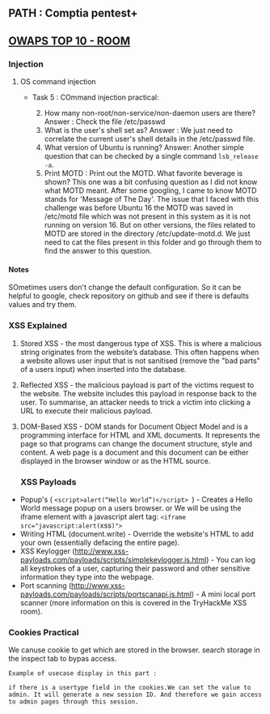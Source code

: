 ## PATH : Comptia pentest+

## [OWAPS TOP 10 - ROOM](https://tryhackme.com/room/owasptop10)

### Injection
1.  OS command injection
    * Task 5 : COmmand injection practical: 

         2. How many non-root/non-service/non-daemon users are there?
            Answer : Check the file /etc/passwd
        4. What is the user's shell set as?
            Answer : We just need to correlate the current user's shell details in the /etc/passwd file.
        5. What version of Ubuntu is running?
            Answer: Another simple question that can be checked by a single command `lsb_release -a`.
        6. Print MOTD :
        Print out the MOTD. What favorite beverage is shown?
        This one was a bit confusing question as I did not know what MOTD meant. After some googling, I came to know MOTD stands for 'Message of The Day'. The issue that I faced with this challenge was before Ubuntu 16 the MOTD was saved in /etc/motd file which was not present in this system as it is not running on version 16. But on other versions, the files related to MOTD are stored in the directory /etc/update-motd.d. We just need to cat the files present in this folder and go through them to find the answer to this question.


####  Notes 

SOmetimes users don't change the default configuration. So it can be helpful to google, check repository on github and see if there is defaults values and try them.

### XSS Explained
1. Stored XSS - the most dangerous type of XSS. This is where a malicious string originates from the website’s database. This often happens when a website allows user input that is not sanitised (remove the "bad parts" of a users input) when inserted into the database.
2. Reflected XSS - the malicious payload is part of the victims request to the website. The website includes this payload in response back to the user. To summarise, an attacker needs to trick a victim into clicking a URL to execute their malicious payload.
3. DOM-Based XSS - DOM stands for Document Object Model and is a programming interface for HTML and XML documents. It represents the page so that programs can change the document structure, style and content. A web page is a document and this document can be either displayed in the browser window or as the HTML source.

    ### XSS Payloads
* Popup's ( `<script>alert(“Hello World”)</script> `) - Creates a Hello World message popup on a users browser. or We will be using the iframe element with a javascript alert tag: 
`<iframe src="javascript:alert(`xss`)">`
* Writing HTML (document.write) - Override the website's HTML to add your own (essentially defacing the entire page).
* XSS Keylogger (http://www.xss-payloads.com/payloads/scripts/simplekeylogger.js.html) - You can log all keystrokes of a user, capturing their password and other sensitive information they type into the webpage.
* Port scanning (http://www.xss-payloads.com/payloads/scripts/portscanapi.js.html) - A mini local port scanner (more information on this is covered in the TryHackMe XSS room).


### Cookies Practical
We canuse cookie to get which are stored in the browser. search storage in the inspect  tab to bypas access.

    Example of usecase display in this part : 

    if there is a usertype field in the cookies.We can set the value to admin. It will generate a new session ID. And therefore we gain access to admin pages through this session.


 

